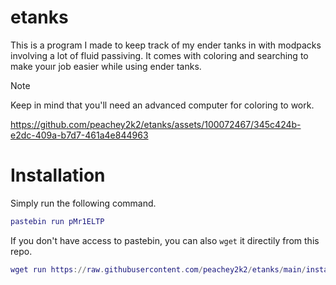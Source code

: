 # etanks
This is a program I made to keep track of my ender tanks in with modpacks involving a lot of fluid passiving. It comes with coloring and searching to make youır job easier while using ender tanks.

> [!NOTE]
> Keep in mind that you'll need an advanced computer for coloring to work.

https://github.com/peachey2k2/etanks/assets/100072467/345c424b-e2dc-409a-b7d7-461a4e844963

# Installation
Simply run the following command.
```lua
pastebin run pMr1ELTP
```

If you don't have access to pastebin, you can also `wget` it directily from this repo.
```lua
wget run https://raw.githubusercontent.com/peachey2k2/etanks/main/install.lua
```


